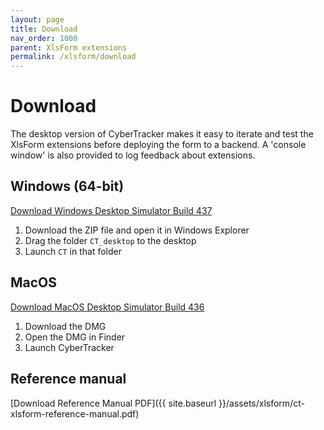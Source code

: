 ```yaml
---
layout: page
title: Download
nav_order: 1000
parent: XlsForm extensions
permalink: /xlsform/download
---
```

# Download

The desktop version of CyberTracker makes it easy to iterate and test the XlsForm extensions before deploying the form to a backend. A 'console window' is also provided to log feedback about extensions.

## Windows (64-bit)
[Download Windows Desktop Simulator Build 437](https://ctwiki.blob.core.windows.net/bin/CT-build-437-win64.zip)

1. Download the ZIP file and open it in Windows Explorer
2. Drag the folder `CT_desktop` to the desktop
3. Launch `CT` in that folder

## MacOS

[Download MacOS Desktop Simulator Build 436](https://ctwiki.blob.core.windows.net/bin/CT-build-436-mac.dmg)

1. Download the DMG
2. Open the DMG in Finder
3. Launch CyberTracker

## Reference manual
[Download Reference Manual PDF]({{ site.baseurl }}/assets/xlsform/ct-xlsform-reference-manual.pdf)
